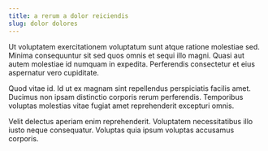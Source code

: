 ```yaml
---
title: a rerum a dolor reiciendis
slug: dolor dolores
---
```


Ut voluptatem exercitationem voluptatum sunt atque ratione molestiae sed. Minima consequuntur sit sed quos omnis et sequi illo magni. Quasi aut autem molestiae id numquam in expedita. Perferendis consectetur et eius aspernatur vero cupiditate.

Quod vitae id. Id ut ex magnam sint repellendus perspiciatis facilis amet. Ducimus non ipsam distinctio corporis rerum perferendis. Temporibus voluptas molestias vitae fugiat amet reprehenderit excepturi omnis.

Velit delectus aperiam enim reprehenderit. Voluptatem necessitatibus illo iusto neque consequatur. Voluptas quia ipsum voluptas accusamus corporis.
